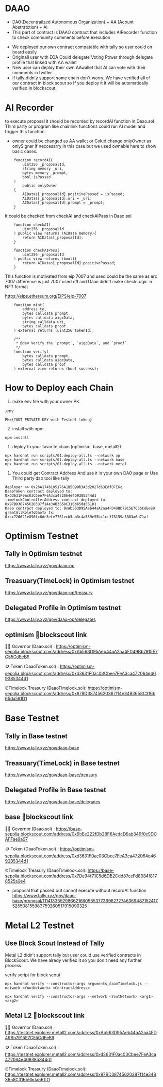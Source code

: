 # DAAO
- DAO(Decentrailzed Autonomous Organization) + AA (Acount Abstratction) + AI
- This part of contract is DAAO contract that includes AIRecorder function to check community comments before execution 

* We deployed our own contract compatable with tally so user could on board easily
* Originall user with EOA Could delegate Voting Power through delegate profile that linked with AA wallet
* New user can deploy their own AAwallet that AI can vote with their comments in twitter
* If tally didn'y support some chain don't worry. We have verified all of our contract in block scout so If you deploy it it will be automatically verified in blockscout.

# AI Recorder

to execute proposal it should be recorded by recordAI function in Daao.sol
Third party or program like chainlink functions could run AI model and trigger this function.

* owner could be changed as AA wallet or Colud change onlyOwner as onlySigner if neccesarry in this case but we used ownable here to show basic cases.

```
    function recordAI(
        uint256 _proposalId,
        string memory _uri,
        bytes memory _prompt,
        bool isPassed
    )
        public onlyOwner
    {
        AIDatas[_proposalId].positivePassed = isPassed;
        AIDatas[_proposalId].uri = _uri;
        AIDatas[_proposalId].prompt = _prompt;
    }
```

it could be checked from checkAI and checkAIPass in Daao.sol

```
    function checkAI(
        uint256 _proposalId
    ) public view returns (AIData memory){
        return AIDatas[_proposalId];
    }

    function checkAIPass(
        uint256 _proposalId
    ) public view returns (bool){
        return AIDatas[_proposalId].positivePassed;
    }
```

This function is motivated from eip 7007 and used could be the same as erc 7007 difference is just 7007 used nft and Daao didn't make checkLogic in NFT format

https://eips.ethereum.org/EIPS/eip-7007

```
    function mint(
        address to,
        bytes calldata prompt,
        bytes calldata aigcData,
        string calldata uri,
        bytes calldata proof
    ) external returns (uint256 tokenId);

    /**
     * @dev Verify the `prompt`, `aigcData`, and `proof`.
     */
    function verify(
        bytes calldata prompt,
        bytes calldata aigcData,
        bytes calldata proof
    ) external view returns (bool success);
```

# How to Deploy each Chain

1. make env file with your owner PK

.env
```
PK={YOUT PRIVATE KEY with Testnet token}
```

2. install with npm
```
npm install
```

1. deploy to your favorite chain (optimism, base, metall2)
```
npx hardhat run scripts/01.deploy-all.ts --network op
npx hardhat run scripts/01.deploy-all.ts --network base
npx hardhat run scripts/01.deploy-all.ts --network metal
```
1. You could get Contract Address And use it in your own DAO page or Use Third party dao tool like tally

```
deployer >> 0x2bA174b105176A1B5098b3A3d2027d63Edf07E6c
DaaoToken contract deployed to: 0xd3631F0ac03Cbee7FeA3ca472064e469385344d1
timelockControllerAddress contract deployed to: 0x97BD38745620387f14e34B3658C316b65da561D1
Daao contract deployed to: 0xAb563D95Aeb44aA2aa4FD49Bb7915E7C55CdEeB9
grantAllRoleToDaoTx tx: 0xcc726621e890fc6de5efe7761ecb5ab3c4a559e55bc1cc378159a5383a6a71af
```


# Optimism Testnet

## Tally in Optimism testnet
https://www.tally.xyz/gov/daao-op

## Treasuary(TimeLock) in Optimism testnet
https://www.tally.xyz/gov/daao-op/treasury

## Delegated Profile in Optimism testnet
https://www.tally.xyz/gov/daao-op/delegates

## optimism 🔗blockscout link

👨‍⚖️ Governor (Daao.sol) : https://optimism-sepolia.blockscout.com/address/0xAb563D95Aeb44aA2aa4FD49Bb7915E7C55CdEeB9

🪙 Token (DaaoToken.sol) : https://optimism-sepolia.blockscout.com/address/0xd3631F0ac03Cbee7FeA3ca472064e469385344d1

⏰Timelock Treasury (DaaoTimelock.sol): https://optimism-sepolia.blockscout.com/address/0x97BD38745620387f14e34B3658C316b65da561D1

# Base Testnet

## Tally in Base testnet
https://www.tally.xyz/gov/daao-base

## Treasuary(TimeLock) in Base testnet
https://www.tally.xyz/gov/daao-base/treasury

## Delegated Profile in Base testnet
https://www.tally.xyz/gov/daao-base/delegates

## base 🔗blockscout link

👨‍⚖️ Governor (Daao.sol) : https://base-sepolia.blockscout.com/address/0x9bEe222fDb28F6AedcD9ab349f0c9DCAFFae9a97

🪙 Token (DaaoToken.sol) : https://optimism-sepolia.blockscout.com/address/0xd3631F0ac03Cbee7FeA3ca472064e469385344d1

⏰Timelock Treasury (DaaoTimelock.sol): https://base-sepolia.blockscout.com/address/0x7De94f71C5d6DB2Cdd87ceFd8984f8178525a0e4


- proposal that passed but cannot execute without recordAI function
https://www.tally.xyz/gov/daao-base/proposal/11141335929866216605553773698272746369487152417525508155983759260517915090325

# Metal L2 Testnet

## Use Block Scout Instead of Tally
Metal L2 didn't support tally but user could use verified contracts in BlockScout.
We have alredy verified it so you don't need any further process

verify script for block scout
```
npx hardhat verify --constructor-args arguments_daaoTimelock.js --network <YoutNetwork> <ContractAddress> 

npx hardhat verify --constructor-args --network <YoutNetwork> <arg1> <arg2>
```

## Metal L2 🔗blockscout link

👨‍⚖️ Governor (Daao.sol) : https://testnet.explorer.metall2.com/address/0xAb563D95Aeb44aA2aa4FD49Bb7915E7C55CdEeB9

🪙 Token (DaaoToken.sol) : https://testnet.explorer.metall2.com/address/0xd3631F0ac03Cbee7FeA3ca472064e469385344d1

⏰Timelock Treasury (DaaoTimelock.sol): https://testnet.explorer.metall2.com/address/0x97BD38745620387f14e34B3658C316b65da561D1

